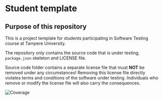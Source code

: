 # Student template

## Purpose of this repository

This is a project template for students participating in Software Testing course
at Tampere University.

The repository only contains the source code that is under testing, `package.json` skeleton
and LICENSE file.

Source code folder contains a separate license file that must **NOT** be removed under any circumstances!
Removing this license file directly violates terms and conditions of the software under testing.
Individuals who remove or modify the license file will also carry the consequences.

![Coverage](https://coveralls.io/repos/github/annikniem/COMP.SE.200-Assignment-Part-2/badge.svg?branch=main&nocache=202412101200)
